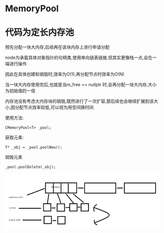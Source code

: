 # MemoryPool

# 代码为定长内存池

预先分配一块大内存,后续再在该块内存上进行申请分配

node为承载具体对象指针的句柄类,使用单向链表链接,但其实更像栈一点,会在一端进行操作

因此在具体创建和销毁时,效率为O(1),再分配节点时效率为O(N)

当一块大内存使用完后,也就是当m_free == nullptr 时,会再分配一块大内存,大小为初始值的一倍

内存池没有考虑大内存块的销毁,既然进行了一次扩容,那后续也会继续扩展到该大小,因分配节点效率较低,可以视为用空间换时间


使用方法:

    CMemoryPool<T> _pool;
    
获取元素:

    T* _obj = _pool.poolNew();

销毁元素

    _pool.poolDelete(_obj);
    
    
![](https://github.com/yxinyi/MemoryPool/blob/master/pic/memory.png?raw=true)
  
  
  



